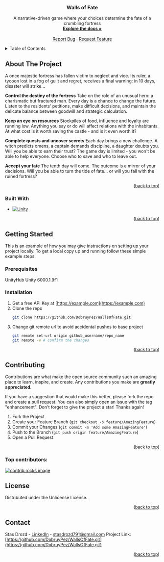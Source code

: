 <a id="readme-top"></a>


<!-- PROJECT LOGO -->
<br />
<div align="center">

<h3 align="center">Walls of Fate</h3>

  <p align="center">
    A narrative-driven game where your choices determine the fate of a crumbling fortress
    <br />
    <a href="https://github.com/DobruyPez/WallsOfFate"><strong>Explore the docs »</strong></a>
    <br />
    <br />
    <a href="https://github.com/DobruyPez/WallsOfFate/issues/new?labels=bug&template=bug-report---.md">Report Bug</a>
    &middot;
    <a href="https://github.com/DobruyPez/WallsOfFate/issues/new?labels=enhancement&template=feature-request---.md">Request Feature</a>
  </p>
</div>



<!-- TABLE OF CONTENTS -->
<details>
  <summary>Table of Contents</summary>
  <ol>
    <li>
      <a href="#about-the-project">About The Project</a>
      <ul>
        <li><a href="#built-with">Built With</a></li>
      </ul>
    </li>
    <li>
      <a href="#getting-started">Getting Started</a>
      <ul>
        <li><a href="#prerequisites">Prerequisites</a></li>
        <li><a href="#installation">Installation</a></li>
      </ul>
    </li>
    <li><a href="#contributing">Contributing</a></li>
    <li><a href="#license">License</a></li>
    <li><a href="#contact">Contact</a></li>
  </ol>
</details>



<!-- ABOUT THE PROJECT -->
## About The Project
A once majestic fortress has fallen victim to neglect and vice. Its ruler, a tycoon lost in a fog of guilt and regret, receives a final warning: in 10 days, disaster will strike...

**Control the destiny of the fortress** Take on the role of an unusual hero: a charismatic but fractured man. Every day is a chance to change the future. Listen to the residents' petitions, make difficult decisions, and maintain the delicate balance between goodwill and strategic calculation.

**Keep an eye on resources** Stockpiles of food, influence and loyalty are running low. Anything you say or do will affect relations with the inhabitants. At what cost is it worth saving the castle - and is it even worth it?

**Complete quests and uncover secrets** Each day brings a new challenge. A witch predicts omens, a captain demands discipline, a daughter doubts you. Will you be able to earn their trust? The game day is limited - you won't be able to help everyone. Choose who to save and who to leave out.

**Accept your fate** The tenth day will come. The outcome is a mirror of your decisions. Will you be able to turn the tide of fate... or will you fall with the ruined fortress?


<p align="right">(<a href="#readme-top">back to top</a>)</p>



### Built With

* [![Unity][Unity-badge]][Unity-url]

<p align="right">(<a href="#readme-top">back to top</a>)</p>



<!-- GETTING STARTED -->
## Getting Started

This is an example of how you may give instructions on setting up your project locally.
To get a local copy up and running follow these simple example steps.

### Prerequisites

UnityHub
Unity 6000.1.9f1

### Installation

1. Get a free API Key at [https://example.com](https://example.com)
2. Clone the repo
   ```sh
   git clone https://github.com/DobruyPez/WallsOfFate.git
   ```
3. Change git remote url to avoid accidental pushes to base project
   ```sh
   git remote set-url origin github_username/repo_name
   git remote -v # confirm the changes
   ```

<p align="right">(<a href="#readme-top">back to top</a>)</p>

<!-- CONTRIBUTING -->
## Contributing

Contributions are what make the open source community such an amazing place to learn, inspire, and create. Any contributions you make are **greatly appreciated**.

If you have a suggestion that would make this better, please fork the repo and create a pull request. You can also simply open an issue with the tag "enhancement".
Don't forget to give the project a star! Thanks again!

1. Fork the Project
2. Create your Feature Branch (`git checkout -b feature/AmazingFeature`)
3. Commit your Changes (`git commit -m 'Add some AmazingFeature'`)
4. Push to the Branch (`git push origin feature/AmazingFeature`)
5. Open a Pull Request

<p align="right">(<a href="#readme-top">back to top</a>)</p>

### Top contributors:

<a href="https://github.com/DobruyPez/WallsOfFate.git/graphs/contributors">
  <img src="https://contrib.rocks/image?repo=DobruyPez/WallsOfFate" alt="contrib.rocks image" />
</a>



<!-- LICENSE -->
## License

Distributed under the Unlicense License.

<p align="right">(<a href="#readme-top">back to top</a>)</p>



<!-- CONTACT -->
## Contact

Stas Drozd - [LinkedIn](www.linkedin.com/in/stas-drozd-278ba4373) - stasdrozd791@gmail.com
Project Link: [https://github.com/DobruyPez/WallsOfFate.git](https://github.com/DobruyPez/WallsOfFate.git)

<p align="right">(<a href="#readme-top">back to top</a>)</p>

<!-- MARKDOWN LINKS & IMAGES -->
<!-- https://www.markdownguide.org/basic-syntax/#reference-style-links -->

[Unity-badge]: https://img.shields.io/badge/Unity-100000?style=for-the-badge&logo=unity&logoColor=white
[Unity-url]: https://unity.com/
